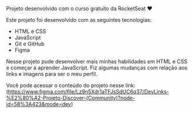 Projeto desenvolvido com o curso gratuito da RocketSeat ♥

Este projeto foi desenvolvido com as seguintes tecnologias:

- HTML e CSS
- JavaScript
- Git e GitHub
- Figma

Nesse projeto pude desenvolver mais minhas habilidades em HTML e CSS e começar a aprender JavaScript. Fiz algumas mudanças com relação aos links e imagens para ser o meu perfil.

Você pode acessar o conteúdo do projeto nesse link: (https://www.figma.com/file/Lz9n5Xdr1aTFJsSdUC6q37/DevLinks-%E2%80%A2-Projeto-Discover-(Community)?node-id=58%3A423&mode=dev)
